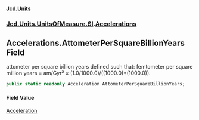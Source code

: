 #### [Jcd.Units](index.md 'index')
### [Jcd.Units.UnitsOfMeasure.SI](Jcd.Units.UnitsOfMeasure.SI.md 'Jcd.Units.UnitsOfMeasure.SI').[Accelerations](Accelerations.md 'Jcd.Units.UnitsOfMeasure.SI.Accelerations')

## Accelerations.AttometerPerSquareBillionYears Field

attometer per square billion years defined such that: femtometer per square million years = am/Gyr² ×
(1.0/1000.0)/((1000.0)*(1000.0)).

```csharp
public static readonly Acceleration AttometerPerSquareBillionYears;
```

#### Field Value
[Acceleration](Acceleration.md 'Jcd.Units.UnitTypes.Acceleration')